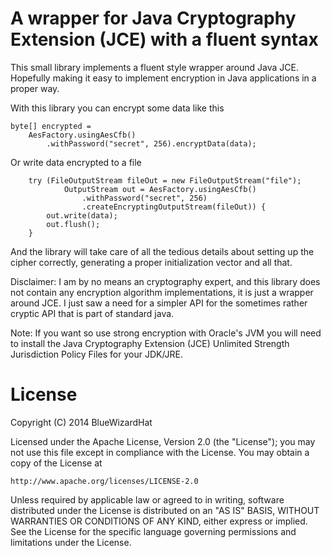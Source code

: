 A wrapper for Java Cryptography Extension (JCE) with a fluent syntax
=========================================================================

This small library implements a fluent style wrapper around Java JCE. Hopefully making it easy to implement encryption in Java applications in a proper way.

With this library you can encrypt some data like this

	byte[] encrypted =
		AesFactory.usingAesCfb()
			.withPassword("secret", 256).encryptData(data);

Or write data encrypted to a file

		try (FileOutputStream fileOut = new FileOutputStream("file");
				OutputStream out = AesFactory.usingAesCfb()
					.withPassword("secret", 256)
					.createEncryptingOutputStream(fileOut)) {
			out.write(data);
			out.flush();
		}

And the library will take care of all the tedious details about setting up the cipher correctly, generating a proper initialization vector and all that.


Disclaimer: I am by no means an cryptography expert, and this library does not contain any encryption algorithm implementations, it is just a wrapper around JCE. I just saw a need for a simpler API for the sometimes rather cryptic API that is part of standard java.

Note: If you want so use strong encryption with Oracle's JVM you will need to install the Java Cryptography Extension (JCE) Unlimited Strength Jurisdiction Policy Files for your JDK/JRE.


# License

Copyright (C) 2014 BlueWizardHat

Licensed under the Apache License, Version 2.0 (the "License");
you may not use this file except in compliance with the License.
You may obtain a copy of the License at

    http://www.apache.org/licenses/LICENSE-2.0

Unless required by applicable law or agreed to in writing, software
distributed under the License is distributed on an "AS IS" BASIS,
WITHOUT WARRANTIES OR CONDITIONS OF ANY KIND, either express or implied.
See the License for the specific language governing permissions and
limitations under the License.

